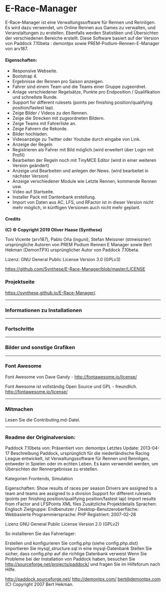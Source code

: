 # E-Race-Manager
   E-Race-Manager ist eine Verwaltungssoftware für Rennen und Rennligen.
   Es wird dazu verwendet, um Online Rennen aus Games zu verwalten, und Veranstaltungen zu erstellen. 
   Ebenfalls werden Statistiken und Übersichten der verschiedenen Bereiche erstellt. 
   Diese Software basiert auf der Version von Paddock 7.10beta : demontpx sowie PREM-Podium-Rennen-E-Manager von arv187.

#### Eigenschaften:
   * Responsive Webseite. 
   * Bootstrap 4.
   * Ergebnisse der Rennen pro Saison anzeigen.
   * Fahrer sind einem Team und die Teams einer Gruppe zugeordnet.
   * Anlage verschiedener Regelsätze, Punkte pro Endposition / Qualifikation und schnellste Runde. 
   * Support for different rulesets (points per finishing position/qualifying position/fastest lap).
   * Zeige Bilder / Videos zu den Rennen.
   * Zeige die Strecken mit zugeordneten Bildern.
   * Zeige Teams mit Fahrerliste an.
   * Zeige Fahrern die Rekorde.
   * Bilder hochladen.
   * Videoanzeige zu Twitter oder Youtube durch eingabe von Link.
   * Anzeige der Regeln
   * Registrieren als Fahrer mit Bild möglich.(wird erweitert über Login mit Profil)
   * Bearbeiten der Regeln noch mit TinyMCE Editor (wird in einer weiteren Version geändert)
   * Anzeige und Bearbeiten und anlegen der News. (wird bearbeitet in nächster Version)
   * Anzeige verschiedener Module wie Letzte Rennen, kommende Rennen usw.
   * Video auf Startseite.
   * Installer Pack mit Dantenbank erstellung.
   * Import von Daten aus AC, LFS, und RFactor ist in dieser Version nicht mehr möglich, in künftigen Versionen auch nicht mehr geplant.
   
#### Credits
 **(C) © Copyright 2019  Oliver Haase (Synthese)**
 
   Toni Vicente (arv187), Pablo Oña (inguni), Stefan Meissner (stmeissner) ursprüngliche Autoren
   von PREM Podium Rennen E Manager sowie Bert Hekman (DemonTPX) ursprünglicher Autor von Paddock 7.10beta.
 
 Lizenz: GNU General Public License Version 3.0 (GPLv3)

 https://github.com/Synthese/E-Race-Manager/blob/master/LICENSE
 
 
### Projektseite 
  https://synthese.github.io/E-Race-Manager/. 
 
 ---
 
 
### Informationen zu Installationen
 
 ---
 
 
### Fortschritte 
 
 ---
 
 
### Bilder und sonstige Grafiken

 ---
 
### Font Awesome  
Font Awesome von Dave Gandy - http://fontawesome.io/license/

Font Awesome ist vollständig Open Source und GPL - freundlich. http://fontawesome.io/license/

 ---
 
### Mitmachen
Lesen Sie die Contributing.md-Datei.

 ---
 
 
### Readme der Originalversion:
Paddock 7.10beta von: Präsentiert von: demontpx Letztes Update: 2013-04-17 
Beschreibung Paddock, ursprünglich für die niederländische Racing League entwickelt, ist
Verwaltungssoftware für Rennen und Rennligen, entweder in Spielen oder im echten Leben. 
Es kann verwendet werden, um Übersichten der Rennergebnisse zu erstellen.

Kategorien Frontends, Simulation

Eigenschaften:
Show results of races per season
Drivers are assigned to a team and teams are assigned to a division
Support for different rulesets (points per finishing position/qualifying position/fastest lap)
Import results from rFactor and LFSPoints XML files
Zusätzliche Projektdetails Sprachen: Englisch Zielgruppe: Endbenutzer / Desktop-Benutzeroberfläche: Webbasierte Programmiersprache: PHP Registriert: 2007-02-28

Lizenz GNU General Public License Version 2.0 (GPLv2)

So installieren Sie das Fahrerlager:

Erstellen und konfigurieren Sie config.php (siehe config.php.dist)
Importieren Sie mysql_structure.sql in eine mysql-Datenbank
Stellen Sie sicher, dass config.php auf die richtige Datenbank verweist
Wenn Sie Probleme bei der Installation von Paddock haben, besuchen 
Sie http://sourceforge.net/projects/paddock/ und fragen Sie im Hilfeforum nach Hilfe.

http://paddock.sourceforge.net/ http://demontpx.com/ bert@demontpx.com (C) Copyright 2007 Bert Hekman.
